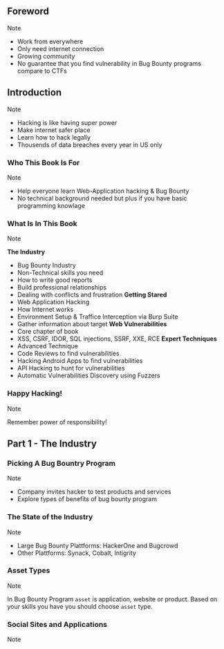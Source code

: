 
## Foreword

> [!note] 
> - Work from everywhere 
> - Only need internet connection
> - Growing community
> - No guarantee that you find vulnerability in Bug Bounty programs compare to CTFs


## Introduction

> [!note] 
> - Hacking is like having super power
> - Make internet safer place 
> - Learn how to hack legally
> - Thousends of data breaches every year in US only

### Who This Book Is For

> [!note] 
> - Help everyone learn Web-Application hacking & Bug Bounty
> - No technical background needed but plus if you have basic programming knowlage

### What Is In This Book

> [!note] 
> **The Industry**
> - Bug Bounty Industry
> - Non-Technical skills you need
> - How to write good reports
> - Build professional relationships
> - Dealing with conflicts and frustration
> **Getting Stared**
> - Web Application Hacking 
> - How Internet works
> - Environment Setup & Traffice Interception via Burp Suite
> - Gather information about target
> **Web Vulnerabilities**
> - Core chapter of book
> - XSS, CSRF, IDOR, SQL injections, SSRF, XXE, RCE
> **Expert Techniques**
> - Advanced Technique
> - Code Reviews to find vulnerabilities
> - Hacking Android Apps to find vulnerabilities
> - API Hacking to hunt for vulnerabilities
> - Automatic Vulnerabilities Discovery using Fuzzers

### Happy Hacking!

> [!note] 
> Remember power of responsibility!
> 

## Part 1 - The Industry

### Picking A Bug Bountry Program

> [!note] 
> - Company invites hacker to test products and services
> - Explore types of benefits of bug bounty program

### The State of the Industry

> [!note] 
> - Large Bug Bounty Plattforms: HackerOne and Bugcrowd
> - Other Plattforms: Synack, Cobalt, Intigrity

###   Asset Types

> [!note] 
> In Bug Bounty Program `asset` is application, website or product.
> Based on your skills you have you should choose `asset` type.
> 

### Social Sites and Applications

> [!note] 
>  
